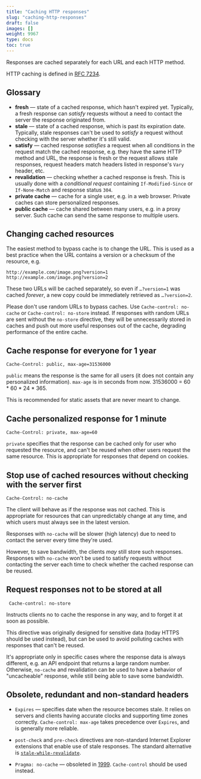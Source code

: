 ```yaml
---
title: "Caching HTTP responses"
slug: "caching-http-responses"
draft: false
images: []
weight: 9967
type: docs
toc: true
---
```


Responses are cached separately for each URL and each HTTP method. 

HTTP caching is defined in [RFC 7234](http://httpwg.org/specs/rfc7234.html).

## Glossary

- **fresh** — state of a cached response, which hasn't expired yet. Typically, a fresh response can *satisfy* requests without a need to contact the server the response originated from.
- **stale** — state of a cached response, which is past its expiration date. Typically, stale responses can't be used to *satisfy* a request without checking with the server whether it's still valid.
- **satisfy** — cached response *satisfies* a request when all conditions in the request match the cached response, e.g. they have the same HTTP method and URL, the response is fresh or the request allows stale responses, request headers match headers listed in response's `Vary` header, etc.
- **revalidation** — checking whether a cached response is fresh. This is usually done with a *conditional request* containing `If-Modified-Since` or `If-None-Match` and response status `304`.
- **private cache** — cache for a single user, e.g. in a web browser. Private caches can store personalized responses.
- **public cache** — cache shared between many users, e.g. in a proxy server. Such cache can send the same response to multiple users.


## Changing cached resources
The easiest method to bypass cache is to change the URL. This is used as a best practice when the URL contains a version or a checksum of the resource, e.g.

    http://example.com/image.png?version=1
    http://example.com/image.png?version=2

These two URLs will be cached separately, so even if `…?version=1` was cached *forever*, a new copy could be immediately retrieved as `…?version=2`.

Please don't use random URLs to bypass caches. Use `Cache-control: no-cache` or `Cache-control: no-store` instead. If responses with random URLs are sent without the `no-store` directive, they will be unnecessarily stored in caches and push out more useful responses out of the cache, degrading performance of the entire cache.



## Cache response for everyone for 1 year
    Cache-Control: public, max-age=31536000

`public` means the response is the same for all users (it does not contain any personalized information). `max-age` is in seconds from now. 31536000 = 60 * 60 * 24 * 365.

This is recommended for static assets that are never meant to change.

## Cache personalized response for 1 minute
    Cache-Control: private, max-age=60

`private` specifies that the response can be cached only for user who requested the resource, and can't be reused when other users request the same resource. This is appropriate for responses that depend on cookies.

## Stop use of cached resources without checking with the server first
    Cache-Control: no-cache

The client will behave as if the response was not cached. This is appropriate for resources that can unpredictably change at any time, and which users must always see in the latest version.

Responses with `no-cache` will be slower (high latency) due to need to contact the server every time they're used.

However, to save bandwidth, the clients *may* still store such responses. Responses with `no-cache` won't be used to satisfy requests without contacting the server each time to check whether the cached response can be reused.


## Request responses not to be stored at all
     Cache-control: no-store

Instructs clients no to cache the response in any way, and to forget it at soon as possible.

This directive was originally designed for sensitive data (today HTTPS should be used instead), but can be used to avoid polluting caches with responses that can't be reused.

It's appropriate only in specific cases where the response data is always different, e.g. an API endpoint that returns a large random number. Otherwise, `no-cache` and revalidation can be used to have a behavior of "uncacheable" response, while still being able to save some bandwidth.


## Obsolete, redundant and non-standard headers
* `Expires` — specifies date when the resource becomes stale. It relies on servers and clients having accurate clocks and supporting time zones correctly. `Cache-control: max-age` takes precedence over `Expires`, and is generally more reliable.

* `post-check` and `pre-check` directives are non-standard Internet Explorer extensions that enable use of stale responses. The standard alternative is [`stale-while-revalidate`](https://tools.ietf.org/rfc/rfc5861.txt).

* `Pragma: no-cache` — obsoleted in [1999](http://www.ietf.org/rfc/rfc2616.txt). `Cache-control` should be used instead.


